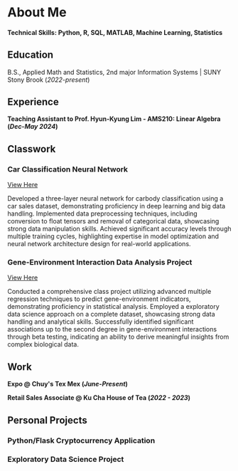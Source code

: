 # About Me

#### Technical Skills: Python, R, SQL, MATLAB, Machine Learning, Statistics

## Education			        		
B.S., Applied Math and Statistics, 2nd major Information Systems | SUNY Stony Brook (_2022-present_)

## Experience
**Teaching Assistant to Prof. Hyun-Kyung Lim - AMS210: Linear Algebra (_Dec-May 2024_)**

## Classwork
### Car Classification Neural Network
[View Here](https://github.com/jn9he/car_nn/tree/main)

Developed a three-layer neural network for carbody classification using a car sales dataset, demonstrating proficiency in deep learning and big data handling. Implemented data preprocessing techniques, including conversion to float tensors and removal of categorical data, showcasing strong data manipulation skills. Achieved significant accuracy levels through multiple training cycles, highlighting expertise in model optimization and neural network architecture design for real-world applications.

### Gene-Environment Interaction Data Analysis Project
[View Here](https://www.mdpi.com/1424-8220/22/11/4240)

Conducted a comprehensive class project utilizing advanced multiple regression techniques to predict gene-environment indicators, demonstrating proficiency in statistical analysis. Employed a  exploratory data science approach on a complete dataset, showcasing strong data handling and analytical skills. Successfully identified significant associations up to the second degree in gene-environment interactions through beta testing, indicating an ability to derive meaningful insights from complex biological data.

## Work

**Expo @ Chuy's Tex Mex (_June-Present_)**

**Retail Sales Associate @ Ku Cha House of Tea (_2022 - 2023_)**

## Personal Projects

### Python/Flask Cryptocurrency Application

### Exploratory Data Science Project

